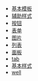 <ul class="docs-sidenav">
                <li><a href="">基本模板</a></li>
                <li><a href="">辅助样式</a></li>
                <li><a href="">按钮</a></li>
                <li><a href="">表单</a></li>
                <li><a href="">图片</a></li>
                <li><a href="">列表</a></li>
                <li><a href="">面板</a></li>
                <li><a href="">tab</a></li>
                <li><a href="">基本样式</a></li>
                <li><a href="">well</a></li>
            </ul>
